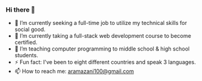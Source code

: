 ### Hi there 👋

- 🔭 I’m currently seeking a full-time job to utilize my technical skills for social good. 
- 🌱 I’m currently taking a full-stack web development course to become certified.
- 🤔 I’m teaching computer programming to middle school & high school students.
- ⚡ Fun fact: I've been to eight different countries and speak 3 languages.
- 📫 How to reach me: aramazani100@gmail.com
